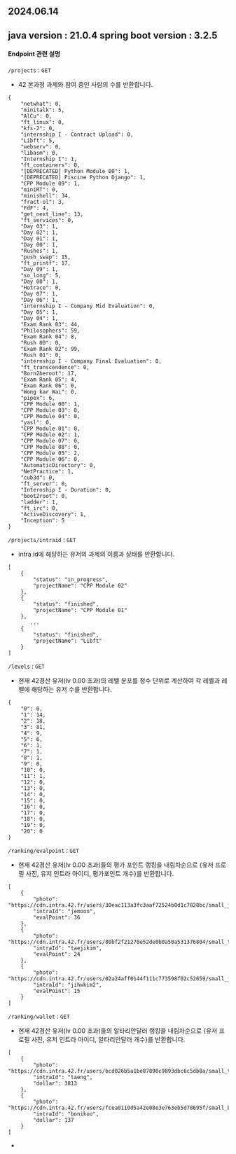 ## 2024.06.14

java version : 21.0.4
spring boot version : 3.2.5
---
#### Endpoint 관련 설명
`/projects` : `GET`
- 42 본과정 과제와 참여 중인 사람의 수를 반환합니다.
```
{
    "netwhat": 0,
    "minitalk": 5,
    "AlCu": 0,
    "ft_linux": 0,
    "kfs-2": 0,
    "internship I - Contract Upload": 0,
    "Libft": 5,
    "webserv": 0,
    "libasm": 0,
    "Internship I": 1,
    "ft_containers": 0,
    "[DEPRECATED] Python Module 00": 1,
    "[DEPRECATED] Piscine Python Django": 1,
    "CPP Module 09": 1,
    "miniRT": 0,
    "minishell": 34,
    "fract-ol": 3,
    "FdF": 4,
    "get_next_line": 13,
    "ft_services": 0,
    "Day 03": 1,
    "Day 02": 1,
    "Day 01": 1,
    "Day 00": 1,
    "Rushes": 1,
    "push_swap": 15,
    "ft_printf": 17,
    "Day 09": 1,
    "so_long": 5,
    "Day 08": 1,
    "Hotrace": 0,
    "Day 07": 1,
    "Day 06": 1,
    "internship I - Company Mid Evaluation": 0,
    "Day 05": 1,
    "Day 04": 1,
    "Exam Rank 03": 44,
    "Philosophers": 59,
    "Exam Rank 04": 8,
    "Rush 00": 0,
    "Exam Rank 02": 99,
    "Rush 01": 0,
    "internship I - Company Final Evaluation": 0,
    "ft_transcendence": 0,
    "Born2beroot": 17,
    "Exam Rank 05": 4,
    "Exam Rank 06": 0,
    "Wong kar Wai": 0,
    "pipex": 6,
    "CPP Module 00": 1,
    "CPP Module 03": 0,
    "CPP Module 04": 0,
    "yasl": 0,
    "CPP Module 01": 0,
    "CPP Module 02": 1,
    "CPP Module 07": 0,
    "CPP Module 08": 0,
    "CPP Module 05": 2,
    "CPP Module 06": 0,
    "AutomaticDirectory": 0,
    "NetPractice": 1,
    "cub3d": 0,
    "ft_server": 0,
    "Internship I - Duration": 0,
    "boot2root": 0,
    "ladder": 1,
    "ft_irc": 0,
    "ActiveDiscovery": 1,
    "Inception": 5
}
```

  
`/projects/intraid` : `GET`
- intra id에 해당하는 유저의 과제의 이름과 상태를 반환합니다.
```
[
    {
        "status": "in_progress",
        "projectName": "CPP Module 02"
    },
    {
        "status": "finished",
        "projectName": "CPP Module 01"
    },
       ...
    {
        "status": "finished",
        "projectName": "Libft"
    }
]
```


  
`/levels` : `GET`
- 현재 42경산 유저(lv 0.00 초과)의 레벨 분포를 정수 단위로 계산하여 각 레벨과 레벨에 해당하는 유저 수를 반환합니다.
```
{
    "0": 0,
    "1": 14,
    "2": 18,
    "3": 81,
    "4": 9,
    "5": 6,
    "6": 1,
    "7": 1,
    "8": 1,
    "9": 0,
    "10": 0,
    "11": 1,
    "12": 0,
    "13": 0,
    "14": 0,
    "15": 0,
    "16": 0,
    "17": 0,
    "18": 0,
    "19": 0,
    "20": 0
}
```


  
`/ranking/evalpoint` : `GET`
- 현재 42경산 유저(lv 0.00 초과)들의 평가 포인트 랭킹을 내림차순으로 {유저 프로필 사진, 유저 인트라 아이디, 평가포인트 개수}를 반환합니다.
```
[
    {
        "photo": "https://cdn.intra.42.fr/users/30eac113a3fc3aaf72524b0d1c7828bc/small_jemoon.jpg",
        "intraId": "jemoon",
        "evalPoint": 36
    },
    {
        "photo": "https://cdn.intra.42.fr/users/80bf2f21270e52de0b0a50a531376804/small_taejikim.jpg",
        "intraId": "taejikim",
        "evalPoint": 24
    },
    {
        "photo": "https://cdn.intra.42.fr/users/02a24aff0144f111c773598f02c52659/small_jihwkim2.jpg",
        "intraId": "jihwkim2",
        "evalPoint": 15
    }
]
```

`/ranking/wallet` : `GET`
- 현재 42경산 유저(lv 0.00 초과)들의 알타리안달러 랭킹을 내림차순으로 {유저 프로필 사진, 유저 인트라 아이디, 알타리안달러 개수}를 반환합니다.
```
[
    {
        "photo": "https://cdn.intra.42.fr/users/bcd026b5a1be87890c9893dbc6c5db8a/small_taeng.gif",
        "intraId": "taeng",
        "dollar": 3813
    },
    {
        "photo": "https://cdn.intra.42.fr/users/fcea0110d5a42e08e3e763eb5d78695f/small_bonikoo.jpg",
        "intraId": "bonikoo",
        "dollar": 137
    }
]
```

- 

